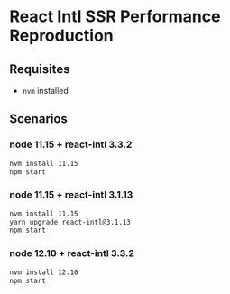 # React Intl SSR Performance Reproduction

## Requisites

- `nvm` installed

## Scenarios

### node 11.15 + react-intl 3.3.2

```zsh
nvm install 11.15
npm start
```

### node 11.15 + react-intl 3.1.13

```zsh
nvm install 11.15
yarn upgrade react-intl@3.1.13
npm start
```

### node 12.10 + react-intl 3.3.2

```zsh
nvm install 12.10
npm start
```
